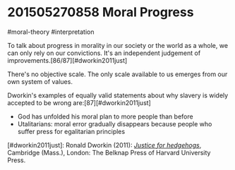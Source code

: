 # 201505270858 Moral Progress
#moral-theory #interpretation

To talk about progress in morality in our society or the world as a whole, we can only rely on our convictions. It's an independent judgement of improvements.[86/87][#dworkin2011just]

There's no objective scale. The only scale available to us emerges from our own system of values.

Dworkin's examples of equally valid statements about why slavery is widely accepted to be wrong are:[87][#dworkin2011just]

- God has unfolded his moral plan to more people than before
- Utalitarians: moral error gradually disappears because people who suffer press for egalitarian principles

[#dworkin2011just]: Ronald Dworkin (2011): _[Justice for hedgehogs](x-bdsk://dworkin2011just)_, Cambridge (Mass.), London: The Belknap Press of Harvard University Press.
